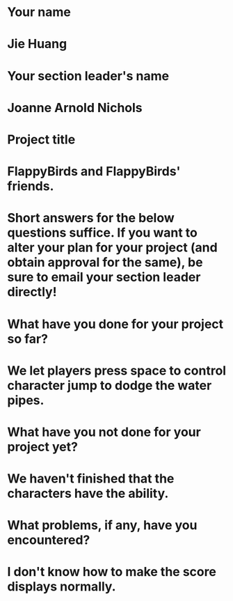 # Your name
# Jie Huang
# Your section leader's name
# Joanne Arnold Nichols
# Project title
# FlappyBirds and FlappyBirds' friends.
# Short answers for the below questions suffice. If you want to alter your plan for your project (and obtain approval for the same), be sure to email your section leader directly!
# What have you done for your project so far?
# We let players press space to control character jump to dodge the water pipes.
# What have you not done for your project yet?
# We haven't finished that the characters have the ability.
# What problems, if any, have you encountered?
# I don't know how to make the score displays normally.
